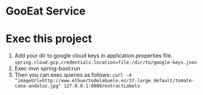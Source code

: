 # GooEat Service

# Exec this project

1. Add your dir to google cloud keys in application.properties file.
`spring.cloud.gcp.credentials.location=file:/dir/to/google-keys.json`
2. Exec mvn spring-boot:run
3. Then you can exec queries as follows:
`curl -d "imageUrl=http://www.elhuertodelabuelo.es/37-large_default/tomate-cana-andaluz.jpg" 127.0.0.1:8080/extractLabels`
